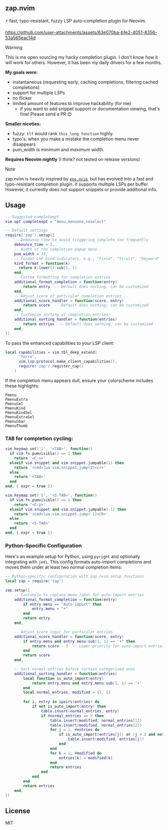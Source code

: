 ## zap.nvim

:zap: fast, typo-resistant, fuzzy LSP auto-completion plugin for Neovim.

https://github.com/user-attachments/assets/63e070ba-b1e2-4051-8356-53a565eac14d


> [!WARNING]  
> This is me open sourcing my hacky completion plugin. I don't know how it will work for others. However, it has been my daily drivers for a few months.

**My goals were:**

- instantaneous (requesting early, caching completions, filtering cached completions)
- support for multiple LSPs
- no flicker
- limited amount of features to improve hackability (for me)
  - if you want to add snippet support or documentation viewing, that's fine! Please send a PR 😊
 
**Smaller niceties:**

- fuzzy: `tlf` would rank `this_long_function` highly.
- typo's: when you make a mistake the completion menu never disappears
- pum_width  is *minimum* and *maximum* width.

**Requires Neovim nightly** (I think? not tested on release versions)


> [!NOTE]  
> zap.nvim is heavily inspired by [`epo.nvim`](https://github.com/nvimdev/epo.nvim), but has evolved into a fast and typo-resistant completion plugin. It supports multiple LSPs per buffer. However, it currently does not support snippets or provide additional info.

## Usage

```lua
-- Suggested completeopt
vim.opt.completeopt = "menu,menuone,noselect"

-- Default settings
require('zap').setup({
    -- Debounce time to avoid triggering complete too frequently
    debounce_time = 2,
    -- Width of the completion popup menu
    pum_width = 33,
    -- Format LSP kind indicators, e.g., "Field", "Struct", "Keyword"
    kind_format = function(k)
      return k:lower():sub(1, 1)
    end,
    -- Custom formatting for completion entries
    additional_format_completion = function(entry)
        return entry  -- Default does nothing, can be customized
    end,
    -- Adjust score of particular completion entries
    additional_score_handler = function(score, entry)
        return score  -- Default does nothing, can be customized
    end,
    -- Customize sorting of completion entries
    additional_sorting_handler = function(entries)
        return entries  -- Default does nothing, can be customized
    end,
})

```

To pass the enhanced capabilities to your LSP client:

```lua
local capabilities = vim.tbl_deep_extend(
      'force',
      vim.lsp.protocol.make_client_capabilities(),
      require('zap').register_cap()
    )
```

If the completion menu appears dull, ensure your colorscheme includes these highlights:

```
Pmenu
PmenuExtra
PmenuSel
PmenuKind
PmenuKindSel
PmenuExtraSel
PmenuSbar
PmenuThumb
```

### <kbd>TAB</kbd> for completion cycling:

```lua
vim.keymap.set('i', '<TAB>', function()
  if vim.fn.pumvisible() == 1 then
    return '<C-n>'
  elseif vim.snippet and vim.snippet.jumpable(1) then
    return '<cmd>lua vim.snippet.jump(1)<cr>'
  else
    return '<TAB>'
  end
end, { expr = true })

vim.keymap.set('i', '<S-TAB>', function()
  if vim.fn.pumvisible() == 1 then
    return '<C-p>'
  elseif vim.snippet and vim.snippet.jumpable(-1) then
    return '<cmd>lua vim.snippet.jump(-1)<CR>'
  else
    return '<S-TAB>'
  end
end, { expr = true })

```


### Python-Specific Configuration

Here's an example setup for Python, using `pyright` and optionally integrating with `jedi`. This config formats auto-import completions and moves them under at least two normal completion items:

```lua
-- Python-specific configuration with zap.nvim setup functions
local zap = require('zap')

zap.setup({
    -- Customize to replace menu label for auto-import entries
    additional_format_completion = function(entry)
        if entry.menu == "Auto-import" then
            entry.menu = "+"
        end
        return entry
    end,

    -- Adjust score logic for particular entries
    additional_score_handler = function(score, entry)
        if entry.menu and entry.menu:sub(1, 1) == '+' then
            return score - 3  -- Lower priority for auto-import entries
        end
        return score
    end,

    -- Sort normal entries before certain categorized ones
    additional_sorting_handler = function(entries)
        local function is_auto_import(entry)
            return entry.menu and entry.menu:sub(1, 1) == '+'
        end
        local normal_entries, modified = {}, {}
        
        for i, entry in ipairs(entries) do
            if not is_auto_import(entry) then
                table.insert(normal_entries, entry)
                if #normal_entries == 2 then
                    table.insert(modified, normal_entries[1])
                    table.insert(modified, normal_entries[2])
                    for j = 1, #entries do
                        if is_auto_import(entries[j]) or (j > 2 and not vim.tbl_contains(normal_entries, entries[j])) then
                            table.insert(modified, entries[j])
                        end
                    end
                    for k = 1, #modified do
                        entries[k] = modified[k]
                    end
                    return entries
                end
            end
        end
        return entries
    end,
})
```


## License

MIT
